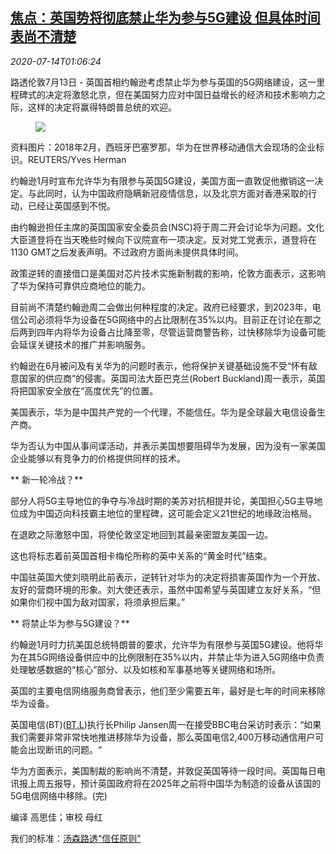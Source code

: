 <!--1594689798000-->
[焦点：英国势将彻底禁止华为参与5G建设 但具体时间表尚不清楚](https://cn.reuters.com/article/uk-huawei-5g-ban-timetable-0714-idCNKCS24F031)
------

<div><i>2020-07-14T01:06:24</i></div><div class="StandardArticleBody_body"><p>路透伦敦7月13日 - 英国首相约翰逊考虑禁止华为参与英国的5G网络建设，这一里程碑式的决定将激怒北京，但在美国努力应对中国日益增长的经济和技术影响力之际，这样的决定将赢得特朗普总统的欢迎。 </p><div class="PrimaryAsset_container"><div class="Image_container" tabindex="-1"><figure class="Image_zoom" style="padding-bottom:"><div class="LazyImage_container LazyImage_dark" style="background-image:none"><img src="//s2.reutersmedia.net/resources/r/?m=02&amp;d=20200714&amp;t=2&amp;i=1525602760&amp;r=LYNXNPEG6D01C&amp;w=600" aria-label="资料图片：2018年2月，西班牙巴塞罗那，华为在世界移动通信大会现场的企业标识。REUTERS/Yves Herman"/><div class="LazyImage_image LazyImage_fallback" style="background-image:url(//s2.reutersmedia.net/resources/r/?m=02&amp;d=20200714&amp;t=2&amp;i=1525602760&amp;r=LYNXNPEG6D01C&amp;w=600);background-position:center center;background-color:inherit"></div></div><div class="Image_expand-button" aria-label="Expand Image Slideshow" role="button" tabindex="0"></div></figure><figcaption><div class="Image_caption"><span>资料图片：2018年2月，西班牙巴塞罗那，华为在世界移动通信大会现场的企业标识。REUTERS/Yves Herman</span></div></figcaption></div></div><p>约翰逊1月时宣布允许华为有限参与英国5G建设，美国方面一直敦促他撤销这一决定。与此同时，认为中国政府隐瞒新冠疫情信息，以及北京方面对香港采取的行动，已经让英国感到不悦。 </p><p>由约翰逊担任主席的英国国家安全委员会(NSC)将于周二开会讨论华为问题。文化大臣道登将在当天晚些时候向下议院宣布一项决定。反对党工党表示，道登将在1130 GMT之后发表声明。不过政府方面尚未提供具体时间。 </p><p>政策逆转的直接借口是美国对芯片技术实施新制裁的影响，伦敦方面表示，这影响了华为保持可靠供应商地位的能力。 </p><p>目前尚不清楚约翰逊周二会做出何种程度的决定。政府已经要求，到2023年，电信公司必须将华为设备在5G网络中的占比限制在35%以内。目前正在讨论在那之后两到四年内将华为设备占比降至零，尽管运营商警告称，过快移除华为设备可能会延误关键技术的推广并影响服务。 </p><p>约翰逊在6月被问及有关华为的问题时表示，他将保护关键基础设施不受“怀有敌意国家的供应商”的侵害。英国司法大臣巴克兰(Robert Buckland)周一表示，英国将把国家安全放在“高度优先”的位置。 </p><p>美国表示，华为是中国共产党的一个代理，不能信任。华为是全球最大电信设备生产商。 </p><p>华为否认为中国从事间谍活动，并表示美国想要阻碍华为发展，因为没有一家美国企业能够以有竞争力的价格提供同样的技术。 </p><p>** 新一轮冷战？** </p><p>部分人将5G主导地位的争夺与冷战时期的美苏对抗相提并论，美国担心5G主导地位成为中国迈向科技霸主地位的里程碑，这可能会定义21世纪的地缘政治格局。 </p><p>在退欧之际激怒中国，将使伦敦坚定地回到其最亲密盟友美国一边。 </p><p>这也将标志着前英国首相卡梅伦所称的英中关系的“黄金时代”结束。 </p><p>中国驻英国大使刘晓明此前表示，逆转针对华为的决定将损害英国作为一个开放、友好的营商环境的形象。刘大使还表示，虽然中国希望与英国建立友好关系，“但如果你们视中国为敌对国家，将须承担后果。” </p><p>** 将禁止华为参与5G建设？** </p><p>约翰逊1月时力抗美国总统特朗普的要求，允许华为有限参与英国5G建设。他将华为在其5G网络设备供应中的比例限制在35%以内，并禁止华为进入5G网络中负责处理敏感数据的“核心”部分、以及如核和军事基地等关键网络和场所。 </p><p>英国的主要电信网络服务商曾表示，他们至少需要五年，最好是七年的时间来移除华为设备。 </p><p>英国电信(BT)(<span id="symbol_BT.L_0"><a href="//www.reuters.com/companies/BT.L">BT.L</a></span>)执行长Philip Jansen周一在接受BBC电台采访时表示：“如果我们需要非常非常快地推进移除华为设备，那么英国电信2,400万移动通信用户可能会出现断讯的问题。“ </p><p>华为方面表示，美国制裁的影响尚不清楚，并敦促英国等待一段时间。英国每日电讯报上周五报导，预计英国政府将在2025年之前将中国华为制造的设备从该国的5G电信网络中移除。(完) </p><div class="Attribution_container"><div class="Attribution_attribution"><p class="Attribution_content">编译 高思佳；审校 母红 </p></div></div><div class="StandardArticleBody_trustBadgeContainer"><span class="StandardArticleBody_trustBadgeTitle">我们的标准：</span><span class="trustBadgeUrl"><a href="https://www.thomsonreuters.cn/content/dam/openweb/documents/pdf/china/brochures/about-us-1.pdf">汤森路透“信任原则”</a></span></div></div>
